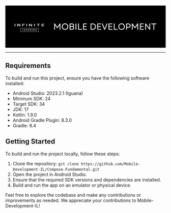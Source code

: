 <p align="center"><img align="center" src="https://raw.githubusercontent.com/Mobile-Development-IL/Assets/main/Resources/Mobile-Dev-IL.png" alt="Becipes Logo"/></p>
<hr>

## Requirements
To build and run this project, ensure you have the following software installed:

- Android Studio: 2023.2.1 (Iguana)
- Minimum SDK: 24
- Target SDK: 34
- JDK: 17
- Kotlin: 1.9.0
- Android Gradle Plugin: 8.3.0
- Gradle: 8.4

## Getting Started
To build and run the project locally, follow these steps:

1. Clone the repository: `git clone https://github.com/Mobile-Development-IL/Compose-Fundamental.git`
2. Open the project in Android Studio.
3. Ensure that the required SDK versions and dependencies are installed.
6. Build and run the app on an emulator or physical device.

Feel free to explore the codebase and make any contributions or improvements as needed. We appreciate your contributions to Mobile-Development-IL!

